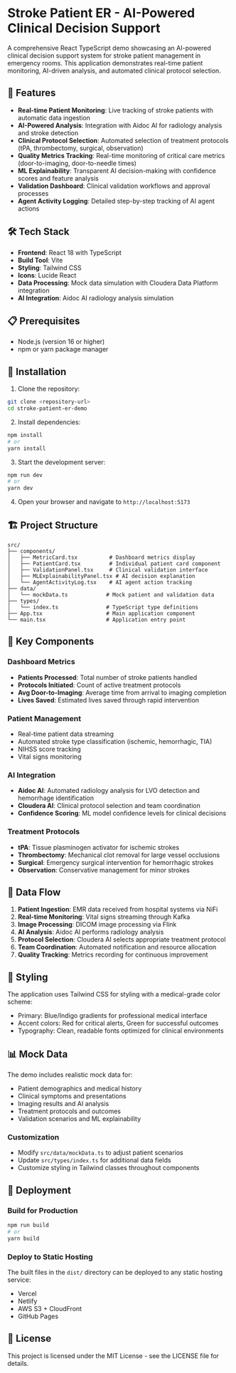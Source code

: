 # Stroke Patient ER - AI-Powered Clinical Decision Support

A comprehensive React TypeScript demo showcasing an AI-powered clinical decision support system for stroke patient management in emergency rooms. This application demonstrates real-time patient monitoring, AI-driven analysis, and automated clinical protocol selection.

## 🚀 Features

- **Real-time Patient Monitoring**: Live tracking of stroke patients with automatic data ingestion
- **AI-Powered Analysis**: Integration with Aidoc AI for radiology analysis and stroke detection
- **Clinical Protocol Selection**: Automated selection of treatment protocols (tPA, thrombectomy, surgical, observation)
- **Quality Metrics Tracking**: Real-time monitoring of critical care metrics (door-to-imaging, door-to-needle times)
- **ML Explainability**: Transparent AI decision-making with confidence scores and feature analysis
- **Validation Dashboard**: Clinical validation workflows and approval processes
- **Agent Activity Logging**: Detailed step-by-step tracking of AI agent actions

## 🛠️ Tech Stack

- **Frontend**: React 18 with TypeScript
- **Build Tool**: Vite
- **Styling**: Tailwind CSS
- **Icons**: Lucide React
- **Data Processing**: Mock data simulation with Cloudera Data Platform integration
- **AI Integration**: Aidoc AI radiology analysis simulation

## 📋 Prerequisites

- Node.js (version 16 or higher)
- npm or yarn package manager

## 🔧 Installation

1. Clone the repository:
```bash
git clone <repository-url>
cd stroke-patient-er-demo
```

2. Install dependencies:
```bash
npm install
# or
yarn install
```

3. Start the development server:
```bash
npm run dev
# or
yarn dev
```

4. Open your browser and navigate to `http://localhost:5173`

## 🏗️ Project Structure

```
src/
├── components/
│   ├── MetricCard.tsx          # Dashboard metrics display
│   ├── PatientCard.tsx         # Individual patient card component
│   ├── ValidationPanel.tsx     # Clinical validation interface
│   ├── MLExplainabilityPanel.tsx # AI decision explanation
│   └── AgentActivityLog.tsx    # AI agent action tracking
├── data/
│   └── mockData.ts            # Mock patient and validation data
├── types/
│   └── index.ts               # TypeScript type definitions
├── App.tsx                    # Main application component
└── main.tsx                   # Application entry point
```

## 🎯 Key Components

### Dashboard Metrics
- **Patients Processed**: Total number of stroke patients handled
- **Protocols Initiated**: Count of active treatment protocols
- **Avg Door-to-Imaging**: Average time from arrival to imaging completion
- **Lives Saved**: Estimated lives saved through rapid intervention

### Patient Management
- Real-time patient data streaming
- Automated stroke type classification (ischemic, hemorrhagic, TIA)
- NIHSS score tracking
- Vital signs monitoring

### AI Integration
- **Aidoc AI**: Automated radiology analysis for LVO detection and hemorrhage identification
- **Cloudera AI**: Clinical protocol selection and team coordination
- **Confidence Scoring**: ML model confidence levels for clinical decisions

### Treatment Protocols
- **tPA**: Tissue plasminogen activator for ischemic strokes
- **Thrombectomy**: Mechanical clot removal for large vessel occlusions
- **Surgical**: Emergency surgical intervention for hemorrhagic strokes
- **Observation**: Conservative management for minor strokes

## 🔄 Data Flow

1. **Patient Ingestion**: EMR data received from hospital systems via NiFi
2. **Real-time Monitoring**: Vital signs streaming through Kafka
3. **Image Processing**: DICOM image processing via Flink
4. **AI Analysis**: Aidoc AI performs radiology analysis
5. **Protocol Selection**: Cloudera AI selects appropriate treatment protocol
6. **Team Coordination**: Automated notification and resource allocation
7. **Quality Tracking**: Metrics recording for continuous improvement

## 🎨 Styling

The application uses Tailwind CSS for styling with a medical-grade color scheme:
- Primary: Blue/Indigo gradients for professional medical interface
- Accent colors: Red for critical alerts, Green for successful outcomes
- Typography: Clean, readable fonts optimized for clinical environments

## 📊 Mock Data

The demo includes realistic mock data for:
- Patient demographics and medical history
- Clinical symptoms and presentations
- Imaging results and AI analysis
- Treatment protocols and outcomes
- Validation scenarios and ML explainability



### Customization
- Modify `src/data/mockData.ts` to adjust patient scenarios
- Update `src/types/index.ts` for additional data fields
- Customize styling in Tailwind classes throughout components

## 🚀 Deployment

### Build for Production
```bash
npm run build
# or
yarn build
```

### Deploy to Static Hosting
The built files in the `dist/` directory can be deployed to any static hosting service:
- Vercel
- Netlify
- AWS S3 + CloudFront
- GitHub Pages



## 📝 License

This project is licensed under the MIT License - see the LICENSE file for details.
